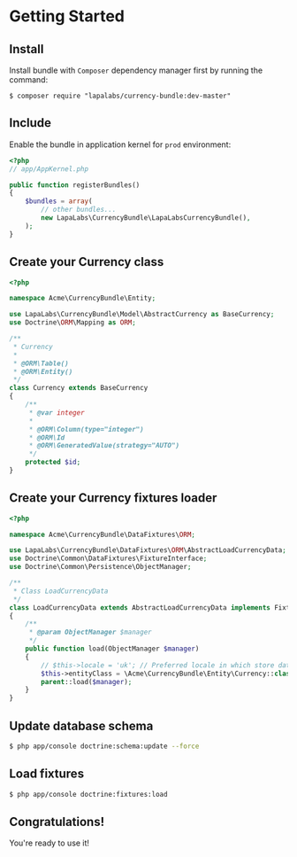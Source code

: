 # Getting Started

## Install

Install bundle with `Composer` dependency manager first by running the command:

`$ composer require "lapalabs/currency-bundle:dev-master"`

## Include

Enable the bundle in application kernel for `prod` environment:

``` php
<?php
// app/AppKernel.php

public function registerBundles()
{
    $bundles = array(
        // other bundles...
        new LapaLabs\CurrencyBundle\LapaLabsCurrencyBundle(),
    );
}
```

## Create your Currency class

``` php
<?php

namespace Acme\CurrencyBundle\Entity;

use LapaLabs\CurrencyBundle\Model\AbstractCurrency as BaseCurrency;
use Doctrine\ORM\Mapping as ORM;

/**
 * Currency
 *
 * @ORM\Table()
 * @ORM\Entity()
 */
class Currency extends BaseCurrency
{
    /**
     * @var integer
     *
     * @ORM\Column(type="integer")
     * @ORM\Id
     * @ORM\GeneratedValue(strategy="AUTO")
     */
    protected $id;
}
```

## Create your Currency fixtures loader

``` php
<?php

namespace Acme\CurrencyBundle\DataFixtures\ORM;

use LapaLabs\CurrencyBundle\DataFixtures\ORM\AbstractLoadCurrencyData;
use Doctrine\Common\DataFixtures\FixtureInterface;
use Doctrine\Common\Persistence\ObjectManager;

/**
 * Class LoadCurrencyData
 */
class LoadCurrencyData extends AbstractLoadCurrencyData implements FixtureInterface
{
    /**
     * @param ObjectManager $manager
     */
    public function load(ObjectManager $manager)
    {
        // $this->locale = 'uk'; // Preferred locale in which store data to DB (used locale from parameters.yml by default)
        $this->entityClass = \Acme\CurrencyBundle\Entity\Currency::class; // Your entity class name
        parent::load($manager);
    }
}
```

## Update database schema

``` bash
$ php app/console doctrine:schema:update --force
```

## Load fixtures

``` bash
$ php app/console doctrine:fixtures:load
```

## Congratulations!

You're ready to use it!
